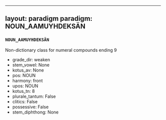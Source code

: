 
---
layout: paradigm
paradigm: NOUN_AAMUYHDEKSÄN
---
### ` NOUN_AAMUYHDEKSÄN `

Non-dictionary class for numeral compounds ending 9
* grade_dir: weaken
* stem_vowel: None
* kotus_av: None
* pos: NOUN
* harmony: front
* upos: NOUN
* kotus_tn: 8
* plurale_tantum: False
* clitics: False
* possessive: False
* stem_diphthong: None
